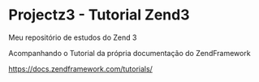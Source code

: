 # Projectz3 - Tutorial Zend3

Meu repositório de estudos do Zend 3

Acompanhando o Tutorial da própria documentação do ZendFramework

https://docs.zendframework.com/tutorials/
